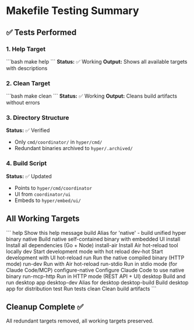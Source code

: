 # Makefile Testing Summary

## ✅ Tests Performed

### 1. Help Target
\`\`\`bash
make help
\`\`\`
**Status:** ✅ Working
**Output:** Shows all available targets with descriptions

### 2. Clean Target
\`\`\`bash
make clean
\`\`\`
**Status:** ✅ Working
**Output:** Cleans build artifacts without errors

### 3. Directory Structure
**Status:** ✅ Verified
- Only `cmd/coordinator/` in `hyper/cmd/`
- Redundant binaries archived to `hyper/.archived/`

### 4. Build Script
**Status:** ✅ Updated
- Points to `hyper/cmd/coordinator`
- UI from `coordinator/ui`
- Embeds to `hyper/embed/ui/`

## All Working Targets

\`\`\`
help                 Show this help message
build                Alias for 'native' - build unified hyper binary
native               Build native self-contained binary with embedded UI
install              Install all dependencies (Go + Node)
install-air          Install Air hot-reload tool locally
dev                  Start development mode with hot reload
dev-hot              Start development with UI hot-reload
run                  Run the native compiled binary (HTTP mode)
run-dev              Run with Air hot-reload
run-stdio            Run in stdio mode (for Claude Code/MCP)
configure-native     Configure Claude Code to use native binary
run-mcp-http         Run in HTTP mode (REST API + UI)
desktop              Build and run desktop app
desktop-dev          Alias for desktop
desktop-build        Build desktop app for distribution
test                 Run tests
clean                Clean build artifacts
\`\`\`

## Cleanup Complete ✅

All redundant targets removed, all working targets preserved.
